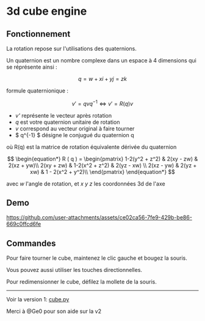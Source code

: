 # 3d cube engine
## Fonctionnement
La rotation repose sur l'utilisations des quaternions.

Un quaternion est un nombre complexe dans un espace à 4 dimensions qui se réprésente ainsi :

$$ 
q = w + xi + yj = zk 
$$

formule quaternionique :

$$  
v' = qvq^{-1} 
\Leftrightarrow 
v'=R(q)v
$$
 
- *v'* représente le vecteur après rotation
- *q* est votre quaternion unitaire de rotation
- *v* correspond au vecteur original à faire tourner
- $ q^{-1} $ désigne le conjugué du quaternion q

où R(q) est la matrice de rotation équivalente dérivée du quaternion 

$$
\begin{equation*}
 R ( q ) =
\begin{pmatrix}
1-2(y^2 + z^2) & 2(xy - zw) & 2(xz + yw)\\
2(xy + zw) & 1-2(x^2 + z^2) & 2(yz - xw) \\
2(xz - yw) & 2(yz + xw) & 1 - 2(x^2 + y^2)\\
\end{pmatrix}
\end{equation*}
$$

avec *w* l'angle de rotation, et *x y z* les coordonnées 3d de l'axe

## Demo

https://github.com/user-attachments/assets/ce02ca56-7fe9-429b-be86-669c0ffcd6fe

## Commandes

Pour faire tourner le cube, maintenez le clic gauche et bougez la souris.

Vous pouvez aussi utiliser les touches directionnelles.

Pour redimensionner le cube, défilez la mollete de la souris.

***

Voir la version 1: [cube.py]([https://github.com/Cosmow22/3d-cube-engine/tree/1cdf3bcdde26174029ca023df321337f17115e5b](https://github.com/Cosmow22/3d-cube-engine/blob/1cdf3bcdde26174029ca023df321337f17115e5b/cube.py))

Merci à @Ge0 pour son aide sur la v2
